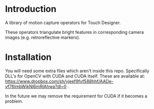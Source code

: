 # Introduction

A library of motion capture operators for Touch Designer.

These operators triangulate bright features in corresponding camera images (e.g. retroreflective markers).

# Installation

You will need some extra files which aren't inside this repo. Specifically DLL's for OpenCV with CUDA and CUDA itself. These are available at: https://www.dropbox.com/sh/yjeef9fvf588hhf/AADe-vf76ImbWikNl6mRIAhwa?dl=0 .

In the future we may remove the requirement for CUDA if it becomes a problem. 